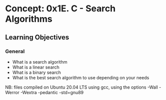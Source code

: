 # Concept: 0x1E. C - Search Algorithms

## Learning Objectives

### General
- What is a search algorithm
- What is a linear search
- What is a binary search
- What is the best search algorithm to use depending on your needs

NB: files compiled on Ubuntu 20.04 LTS using gcc, using the options -Wall -Werror -Wextra -pedantic -std=gnu89

